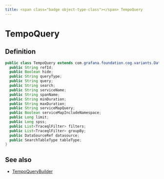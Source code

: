 ```yaml
---
title: <span class="badge object-type-class"></span> TempoQuery
---
```

# <span class="badge object-type-class"></span> TempoQuery

## Definition

```java
public class TempoQuery extends com.grafana.foundation.cog.variants.Dataquery {
  public String refId;
  public Boolean hide;
  public String queryType;
  public String query;
  public String search;
  public String serviceName;
  public String spanName;
  public String minDuration;
  public String maxDuration;
  public String serviceMapQuery;
  public Boolean serviceMapIncludeNamespace;
  public Long limit;
  public Long spss;
  public List<TraceqlFilter> filters;
  public List<TraceqlFilter> groupBy;
  public DataSourceRef datasource;
  public SearchTableType tableType;
}
```
## See also

 * <span class="badge builder"></span> [TempoQueryBuilder](./builder-TempoQueryBuilder.md)
